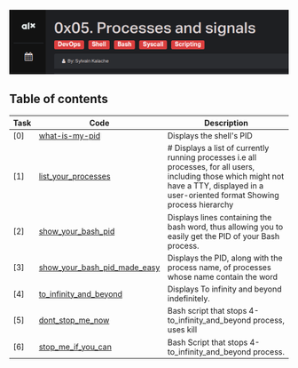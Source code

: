 ![pid](assets/pid.png)

## Table of contents
Task | Code | Description
-----|------ | -----------
[0] | [what-is-my-pid](./0-what-is-my-pid) | Displays the shell's PID
[1] | [list_your_processes](./1-list_your_processes) | # Displays a list of currently running processes i.e all processes, for all users, including those which might not have a TTY, displayed in a user-oriented format Showing process hierarchy
[2] | [show_your_bash_pid](./2-show_your_bash_pid) | Displays lines containing the bash word, thus allowing you to easily get the PID of your Bash process.
[3] | [show_your_bash_pid_made_easy](./3-show_your_bash_pid_made_easy) | Displays the PID, along with the process name, of processes whose name contain the word
[4] | [to_infinity_and_beyond](./4-to_infinity_and_beyond) | Displays To infinity and beyond indefinitely.
[5] | [dont_stop_me_now ](./5-dont_stop_me_now ) | Bash script that stops 4-to_infinity_and_beyond process, uses kill
[6] | [stop_me_if_you_can](./6-stop_me_if_you_can) | Bash Script that stops 4-to_infinity_and_beyond process.
